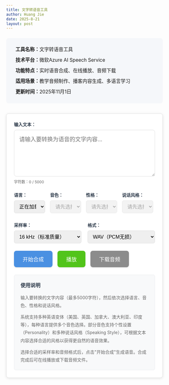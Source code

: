 ```yaml
---
title: 文字转语音工具
author: Huang Jie
date: 2025-8-21
layout: post
---
```


<!-- 工具简介区块 -->
<div style="background:#f5f7fa; border-radius:8px; padding:20px 30px; margin:24px 0 32px 0; font-size:1.1em; line-height:2.2;">
<strong>工具名称：</strong>文字转语音工具<br>
<strong>技术平台：</strong>微软Azure AI Speech Service<br>
<strong>功能特点：</strong>实时语音合成、在线播放、音频下载<br>
<strong>适用场景：</strong>教学音频制作、播客内容生成、多语言学习<br>
<strong>更新时间：</strong>2025年11月1日
</div>



<!-- 文字转语音工具界面 -->

<div style="background:#fff; border:1px solid #e0e0e0; border-radius:8px; padding:24px; margin:20px 0; box-shadow:0 2px 8px rgba(0,0,0,0.1);">

<!-- 输入区域 -->
<div style="margin-bottom:24px;">
  <label for="textInput" style="display:block; font-weight:bold; margin-bottom:8px; color:#2d3a4a;">输入文本：</label>
  <textarea id="textInput" placeholder="请输入要转换为语音的文字内容..." style="width:100%; height:150px; padding:16px; border:1px solid #ddd; border-radius:8px; font-size:18px; line-height:1.6; resize:vertical; font-family:inherit;"></textarea>
  <div style="margin-top:8px; font-size:12px; color:#666;">
    字符数：<span id="charCount">0</span> / 5000
  </div>
</div>

<!-- 语音设置区域 -->
<div style="display:flex; gap:16px; margin-bottom:24px; flex-wrap:nowrap; align-items:flex-start;">
   <!-- 语言选择 -->
   <div style="flex:0 0 22%; min-width:0;">
     <label for="languageSelect" style="display:block; font-weight:bold; margin-bottom:8px; color:#2d3a4a; white-space:nowrap; font-size:14px;">语言：</label>
     <select id="languageSelect" style="width:100%; padding:10px 12px; border:1px solid #ddd; border-radius:6px; font-size:16px; box-sizing:border-box;">
       <option value="">正在加载...</option>
     </select>
   </div>
   
   <!-- 音色选择 -->
   <div style="flex:0 0 22%; min-width:0;">
     <label for="voiceSelect" style="display:block; font-weight:bold; margin-bottom:8px; color:#2d3a4a; white-space:nowrap; font-size:14px;">音色：</label>
     <select id="voiceSelect" style="width:100%; padding:10px 12px; border:1px solid #ddd; border-radius:6px; font-size:16px; box-sizing:border-box;" disabled>
       <option value="">请先选择语言</option>
     </select>
     <div id="voiceLoadingStatus" style="font-size:12px; color:#666; margin-top:4px;"></div>
   </div>
   
   <!-- Personality选择 -->
   <div style="flex:0 0 22%; min-width:0;">
     <label for="personalitySelect" style="display:block; font-weight:bold; margin-bottom:8px; color:#2d3a4a; white-space:nowrap; font-size:14px;">性格：</label>
     <select id="personalitySelect" style="width:100%; padding:10px 12px; border:1px solid #ddd; border-radius:6px; font-size:16px; box-sizing:border-box;" disabled>
       <option value="">请先选择音色</option>
     </select>
   </div>
   
   <!-- Speaking Style选择 -->
   <div style="flex:0 0 22%; min-width:0;">
     <label for="styleSelect" style="display:block; font-weight:bold; margin-bottom:8px; color:#2d3a4a; white-space:nowrap; font-size:14px;">说话风格：</label>
     <select id="styleSelect" style="width:100%; padding:10px 12px; border:1px solid #ddd; border-radius:6px; font-size:16px; box-sizing:border-box;" disabled>
       <option value="">请先选择音色</option>
     </select>
   </div>
 </div>

<!-- 高级设置区域 -->
<div style="display:flex; gap:20px; margin-bottom:24px; flex-wrap:wrap;">
   <div style="flex:1; min-width:200px;">
     <label for="sampleRateSelect" style="display:block; font-weight:bold; margin-bottom:8px; color:#2d3a4a;">采样率：</label>
     <select id="sampleRateSelect" style="width:100%; padding:10px 12px; border:1px solid #ddd; border-radius:6px; font-size:16px;">
       <option value="16000" selected>16 kHz（标准质量）</option>
       <option value="24000">24 kHz（高质量）</option>
       <option value="48000">48 kHz（超高保真）</option>
     </select>
   </div>
   
   <div style="flex:1; min-width:200px;">
     <label for="formatSelect" style="display:block; font-weight:bold; margin-bottom:8px; color:#2d3a4a;">格式：</label>
     <select id="formatSelect" style="width:100%; padding:10px 12px; border:1px solid #ddd; border-radius:6px; font-size:16px;">
       <option value="wav" selected>WAV（PCM无损）</option>
       <option value="mp3">MP3（压缩格式）</option>
       <option value="ogg">OGG（Opus编码）</option>
     </select>
   </div>
 </div>

<!-- 控制按钮区域 -->
<div style="display:flex; gap:16px; margin-bottom:24px; flex-wrap:wrap;">
  <button id="synthesizeBtn" style="background:#4a90e2; color:white; border:none; padding:14px 28px; border-radius:8px; font-size:17px; font-weight:500; cursor:pointer; transition:all 0.3s; box-shadow:0 2px 4px rgba(0,0,0,0.1);">
    开始合成
  </button>
  <button id="playBtn" style="background:#52c41a; color:white; border:none; padding:14px 28px; border-radius:8px; font-size:17px; font-weight:500; cursor:pointer; transition:all 0.3s; box-shadow:0 2px 4px rgba(0,0,0,0.1);" disabled>
    播放
  </button>
  <button id="downloadBtn" style="background:#8c8c8c; color:white; border:none; padding:14px 28px; border-radius:8px; font-size:17px; font-weight:500; cursor:pointer; transition:all 0.3s; box-shadow:0 2px 4px rgba(0,0,0,0.1);" disabled>
    下载音频
  </button>
</div>

<!-- 进度条和状态显示 -->
<div style="margin-bottom:24px;">
  <div id="progressContainer" style="display:none;">
    <div style="display:flex; justify-content:space-between; margin-bottom:8px;">
      <span style="font-size:14px; color:#666;">合成进度</span>
      <span id="progressText" style="font-size:14px; color:#666;">0%</span>
    </div>
    <div style="background:#e9ecef; border-radius:4px; height:8px; overflow:hidden;">
      <div id="progressBar" style="background:#0066cc; height:100%; width:0%; transition:width 0.3s;"></div>
    </div>
  </div>
  <div id="statusText" style="font-size:14px; color:#666; margin-top:8px;"></div>
</div>

<!-- 音频播放器 -->
<div id="audioContainer" style="display:none;">
  <audio id="audioPlayer" controls style="width:100%; margin-top:16px;">
    您的浏览器不支持音频播放。
  </audio>
</div>

<!-- 使用说明 -->
<div style="background:#f8f9fa; border:1px solid #e9ecef; border-radius:6px; padding:20px; margin-top:24px;">
  <h4 style="margin:0 0 16px 0; color:#2d3a4a; font-size:16px; font-weight:600;">使用说明</h4>
  <div style="color:#666; font-size:14px; line-height:1.8;">
    <p style="margin:0 0 12px 0;">输入要转换的文字内容（最多5000字符），然后依次选择语言、音色、性格和说话风格。</p>
    <p style="margin:0 0 12px 0;">系统支持多种英语变体（美国、英国、加拿大、澳大利亚、印度等），每种语言提供多个音色选择。部分音色支持个性设置（Personality）和多种说话风格（Speaking Style），可根据文本内容选择合适的风格以获得更自然的语音效果。</p>
    <p style="margin:0;">选择合适的采样率和音频格式后，点击"开始合成"生成语音。合成完成后可在线播放或下载音频文件。</p>
  </div>
</div>

</div>

<!-- 滑块样式 -->
<style>
input[type="range"] {
  -webkit-appearance: none;
  appearance: none;
  background: transparent;
  cursor: pointer;
}

input[type="range"]::-webkit-slider-track {
  background: #ddd;
  height: 6px;
  border-radius: 3px;
}

input[type="range"]::-webkit-slider-thumb {
  -webkit-appearance: none;
  appearance: none;
  background: #4a90e2;
  height: 18px;
  width: 18px;
  border-radius: 50%;
  cursor: pointer;
  border: 2px solid #fff;
  box-shadow: 0 2px 4px rgba(0,0,0,0.2);
}

input[type="range"]::-webkit-slider-thumb:hover {
  background: #357abd;
  transform: scale(1.1);
}

input[type="range"]::-moz-range-track {
  background: #ddd;
  height: 6px;
  border-radius: 3px;
  border: none;
}

input[type="range"]::-moz-range-thumb {
  background: #4a90e2;
  height: 18px;
  width: 18px;
  border-radius: 50%;
  cursor: pointer;
  border: 2px solid #fff;
  box-shadow: 0 2px 4px rgba(0,0,0,0.2);
}

input[type="range"]::-moz-range-thumb:hover {
  background: #357abd;
}
</style>

<!-- JavaScript 代码 -->
<script>
// 全局变量
let audioBlob = null;
let audioUrl = null;

// DOM 元素
const textInput = document.getElementById('textInput');
const charCount = document.getElementById('charCount');
const languageSelect = document.getElementById('languageSelect');
const voiceSelect = document.getElementById('voiceSelect');
const personalitySelect = document.getElementById('personalitySelect');
const styleSelect = document.getElementById('styleSelect');
const sampleRateSelect = document.getElementById('sampleRateSelect');
const formatSelect = document.getElementById('formatSelect');
const synthesizeBtn = document.getElementById('synthesizeBtn');
const playBtn = document.getElementById('playBtn');
const downloadBtn = document.getElementById('downloadBtn');
const progressContainer = document.getElementById('progressContainer');
const progressBar = document.getElementById('progressBar');
const progressText = document.getElementById('progressText');
const statusText = document.getElementById('statusText');
const audioContainer = document.getElementById('audioContainer');
const audioPlayer = document.getElementById('audioPlayer');

// 存储语音数据
let voicesData = null;
let currentVoiceInfo = null;

// 字符计数
textInput.addEventListener('input', function() {
  const count = this.value.length;
  charCount.textContent = count;
  
  if (count > 5000) {
    charCount.style.color = '#dc3545';
    synthesizeBtn.disabled = true;
    synthesizeBtn.style.background = '#6c757d';
  } else {
    charCount.style.color = '#666';
    synthesizeBtn.disabled = false;
    synthesizeBtn.style.background = '#4a90e2';
  }
});

// 语言选择改变时，更新音色列表
languageSelect.addEventListener('change', function() {
  updateVoicesByLanguage(this.value);
});

// 音色选择改变时，更新Personality和Speaking styles
voiceSelect.addEventListener('change', function() {
  updatePersonalityAndStyles(this.value);
});

// 按钮悬停效果
const buttons = [synthesizeBtn, playBtn, downloadBtn];
buttons.forEach(btn => {
  btn.addEventListener('mouseenter', function() {
    if (!this.disabled) {
      this.style.transform = 'translateY(-2px)';
      this.style.boxShadow = '0 4px 8px rgba(0,0,0,0.15)';
    }
  });
  
  btn.addEventListener('mouseleave', function() {
    this.style.transform = 'translateY(0)';
    this.style.boxShadow = '0 2px 4px rgba(0,0,0,0.1)';
  });
});

// 合成语音
synthesizeBtn.addEventListener('click', async function() {
  const text = textInput.value.trim();
  if (!text) {
    alert('请输入要转换的文字内容！');
    return;
  }
  
  if (text.length > 5000) {
    alert('文字内容不能超过5000字符！');
    return;
  }
  
  // 显示进度条
  progressContainer.style.display = 'block';
  statusText.textContent = '正在合成语音，请稍候...';
  synthesizeBtn.disabled = true;
  synthesizeBtn.textContent = '🔄 合成中...';
  
  try {
    // 模拟进度更新
    let progress = 0;
    const progressInterval = setInterval(() => {
      progress += Math.random() * 15;
      if (progress > 90) progress = 90;
      progressBar.style.width = progress + '%';
      progressText.textContent = Math.round(progress) + '%';
    }, 200);
    
    // 调用阿里云 TTS API
    const audioData = await synthesizeSpeech(text);
    
    clearInterval(progressInterval);
    progressBar.style.width = '100%';
    progressText.textContent = '100%';
    
     // 创建音频对象（根据格式设置MIME类型）
     const format = formatSelect.value;
     let mimeType = 'audio/wav';
     if (format === 'mp3') {
       mimeType = 'audio/mpeg';
     } else if (format === 'ogg') {
       mimeType = 'audio/ogg';
     }
     audioBlob = new Blob([audioData], { type: mimeType });
     audioUrl = URL.createObjectURL(audioBlob);
     audioPlayer.src = audioUrl;
    
    // 更新按钮状态
    playBtn.disabled = false;
    downloadBtn.disabled = false;
    synthesizeBtn.disabled = false;
    synthesizeBtn.textContent = '开始合成';
    
    statusText.textContent = '语音合成完成！';
    audioContainer.style.display = 'block';
    
  } catch (error) {
    console.error('合成失败:', error);
    const errorMessage = error.message || '未知错误';
    statusText.textContent = '合成失败：' + errorMessage;
    statusText.style.color = '#dc3545';
    
    // 显示更详细的错误信息
    if (errorMessage.includes('500') || errorMessage.includes('HTTP 500')) {
      statusText.textContent = '合成失败：服务器错误（500），请检查Vercel日志或联系管理员';
    } else if (errorMessage.includes('缺少必要的环境变量')) {
      statusText.textContent = '合成失败：环境变量未配置，请在Vercel中设置AZURE_SPEECH_KEY和AZURE_SPEECH_REGION';
    } else if (errorMessage.includes('401') || errorMessage.includes('HTTP 401')) {
      statusText.textContent = '合成失败：认证失败，请检查AZURE_SPEECH_KEY是否正确';
    }
    
    synthesizeBtn.disabled = false;
    synthesizeBtn.textContent = '开始合成';
    progressContainer.style.display = 'none';
  }
});

// 播放控制
playBtn.addEventListener('click', function() {
  if (audioPlayer.paused) {
    audioPlayer.play();
    playBtn.textContent = '暂停';
    statusText.textContent = '正在播放...';
  } else {
    audioPlayer.pause();
    playBtn.textContent = '播放';
    statusText.textContent = '已暂停';
  }
});

// 音频播放事件监听
audioPlayer.addEventListener('play', function() {
  playBtn.textContent = '暂停';
  statusText.textContent = '正在播放...';
});

audioPlayer.addEventListener('pause', function() {
  playBtn.textContent = '播放';
  statusText.textContent = '已暂停';
});

audioPlayer.addEventListener('ended', function() {
  playBtn.textContent = '播放';
  statusText.textContent = '播放完成';
});

// 下载音频
downloadBtn.addEventListener('click', function() {
  if (audioPlayer.src) {
    const a = document.createElement('a');
    a.href = audioPlayer.src;
    a.download = `语音合成_${voiceSelect.value}_${new Date().getTime()}.${formatSelect.value}`;
    document.body.appendChild(a);
    a.click();
    document.body.removeChild(a);
    statusText.textContent = '音频下载完成！';
  }
});

// 加载Azure语音列表
async function loadVoices() {
  const languageSelect = document.getElementById('languageSelect');
  const voiceLoadingStatus = document.getElementById('voiceLoadingStatus');
  const apiBaseUrl = 'https://vercel-tts.vercel.app';
  
  try {
    voiceLoadingStatus.textContent = '正在加载语音列表...';
    const response = await fetch(`${apiBaseUrl}/api/voices`);
    
    if (!response.ok) {
      const errorData = await response.json().catch(() => ({ error: '无法解析错误响应' }));
      throw new Error(`HTTP ${response.status}: ${JSON.stringify(errorData)}`);
    }
    
    const data = await response.json();
    console.log('语音列表API响应:', data);
    
    if (data.success && data.voices && data.languages) {
      // 存储语音数据供后续使用
      voicesData = data;
      
      // 清空语言选择器
      languageSelect.innerHTML = '<option value="">请选择语言</option>';
      
      // 添加所有英语语言选项
      data.languages.forEach(lang => {
        const option = document.createElement('option');
        option.value = lang.code;
        option.textContent = lang.name;
        languageSelect.appendChild(option);
      });
      
      // 设置默认选中第一个语言
      if (languageSelect.options.length > 1) {
        languageSelect.selectedIndex = 1;
        updateVoicesByLanguage(languageSelect.value);
      }
      
      voiceLoadingStatus.textContent = `已加载 ${data.total} 个语音，${data.languages.length} 种英语语言`;
      console.log('语音列表加载成功:', data);
    } else {
      throw new Error('无法获取语音列表');
    }
  } catch (error) {
    console.error('加载语音列表失败:', error);
    voiceLoadingStatus.textContent = `加载失败: ${error.message}`;
    voiceLoadingStatus.style.color = '#dc3545';
    
    // 使用默认值
    languageSelect.innerHTML = `
      <option value="en-US" selected>English (United States)</option>
      <option value="en-GB">English (United Kingdom)</option>
    `;
    languageSelect.selectedIndex = 0;
    voicesData = {
      languages: [
        { code: 'en-US', name: 'English (United States)' },
        { code: 'en-GB', name: 'English (United Kingdom)' }
      ],
      voices: {
        'en-US': [
          { name: 'en-US-JennyNeural', displayName: 'Jenny', gender: 'Female', styles: [], roles: [] }
        ],
        'en-GB': [
          { name: 'en-GB-RyanNeural', displayName: 'Ryan', gender: 'Male', styles: [], roles: [] }
        ]
      }
    };
    updateVoicesByLanguage('en-US');
  }
}

// 根据选择的语言更新音色列表
function updateVoicesByLanguage(languageCode) {
  if (!languageCode || !voicesData || !voicesData.voices) {
    voiceSelect.innerHTML = '<option value="">请先选择语言</option>';
    voiceSelect.disabled = true;
    return;
  }
  
  const voices = voicesData.voices[languageCode] || [];
  voiceSelect.innerHTML = '';
  
  if (voices.length === 0) {
    voiceSelect.innerHTML = '<option value="">该语言暂无可用语音</option>';
    voiceSelect.disabled = true;
    personalitySelect.disabled = true;
    styleSelect.disabled = true;
    return;
  }
  
  voiceSelect.disabled = false;
  
  // 添加音色选项
  voices.forEach(voice => {
    const option = document.createElement('option');
    option.value = voice.name;  // 使用ShortName作为value（用于API调用）
    // 使用DisplayName显示，如果没有则使用name
    const displayText = voice.displayName || voice.friendlyName || voice.name;
    option.textContent = `${displayText} (${voice.gender === 'Male' ? '男声' : voice.gender === 'Female' ? '女声' : '未知'})`;
    option.dataset.voiceInfo = JSON.stringify(voice);
    voiceSelect.appendChild(option);
  });
  
  // 默认选中第一个
  if (voiceSelect.options.length > 0) {
    voiceSelect.selectedIndex = 0;
    updatePersonalityAndStyles(voiceSelect.value);
  }
}

// 根据选择的音色更新Personality和Speaking styles
function updatePersonalityAndStyles(voiceName) {
  if (!voiceName || !voicesData || !voicesData.voices) {
    personalitySelect.innerHTML = '<option value="">请先选择音色</option>';
    styleSelect.innerHTML = '<option value="">请先选择音色</option>';
    personalitySelect.disabled = true;
    styleSelect.disabled = true;
    return;
  }
  
  // 找到选中的语音信息
  currentVoiceInfo = null;
  for (const langCode in voicesData.voices) {
    const voice = voicesData.voices[langCode].find(v => v.name === voiceName);
    if (voice) {
      currentVoiceInfo = voice;
      break;
    }
  }
  
  if (!currentVoiceInfo) {
    personalitySelect.innerHTML = '<option value="">未找到语音信息</option>';
    styleSelect.innerHTML = '<option value="">未找到语音信息</option>';
    personalitySelect.disabled = true;
    styleSelect.disabled = true;
    return;
  }
  
  // 更新Personality选择器
  personalitySelect.innerHTML = '<option value="">无（不设置）</option>';
  if (currentVoiceInfo.personality) {
    const personalityArray = Array.isArray(currentVoiceInfo.personality) 
      ? currentVoiceInfo.personality 
      : [currentVoiceInfo.personality];
    personalityArray.forEach(personality => {
      const option = document.createElement('option');
      option.value = personality;
      option.textContent = personality;
      personalitySelect.appendChild(option);
    });
    personalitySelect.disabled = false;
  } else {
    personalitySelect.disabled = false;
  }
  
  // 更新Speaking styles选择器
  styleSelect.innerHTML = '<option value="">无（不设置）</option>';
  if (currentVoiceInfo.styles && currentVoiceInfo.styles.length > 0) {
    currentVoiceInfo.styles.forEach(style => {
      const option = document.createElement('option');
      option.value = style;
      option.textContent = style;
      styleSelect.appendChild(option);
    });
    styleSelect.disabled = false;
  } else {
    styleSelect.disabled = false;
  }
}

// 页面加载完成后的初始化
document.addEventListener('DOMContentLoaded', function() {
  statusText.textContent = '请输入文字内容开始合成语音';
  
  // 加载语音列表
  loadVoices();
  
  // 检查 Vercel API 是否可用（Azure不需要token，直接检查TTS端点）
  const apiBaseUrl = 'https://vercel-tts.vercel.app';
  // 使用HEAD请求检查API端点是否可访问
  fetch(`${apiBaseUrl}/api/tts`, { method: 'OPTIONS' })
    .then(response => {
      if (response.ok) {
        statusText.textContent = 'TTS服务已就绪，可以开始使用';
        console.log('Vercel API 连接成功');
      } else {
        statusText.textContent = 'TTS服务暂时不可用，请稍后重试';
        console.warn('Vercel API 响应异常');
      }
    })
    .catch(error => {
      statusText.textContent = 'TTS服务连接失败，请检查网络连接';
      console.error('Vercel API 连接失败:', error);
    });
});


// 使用Azure Speech Service进行语音合成
async function synthesizeSpeech(text) {
  try {
    const selectedVoice = voiceSelect.value;
    const selectedPersonality = personalitySelect.value || null;
    const selectedStyle = styleSelect.value || null;
    
    console.log('调用Azure TTS API，参数:', {
      text: text.substring(0, 100) + '...',
      voice: selectedVoice,
      personality: selectedPersonality,
      style: selectedStyle,
      sample_rate: parseInt(sampleRateSelect.value),
      format: formatSelect.value
    });
    
    // 使用 Vercel API 端点
    const apiBaseUrl = 'https://vercel-tts.vercel.app';
    const response = await fetch(`${apiBaseUrl}/api/tts`, {
      method: 'POST',
      headers: {
        'Content-Type': 'application/json'
      },
      body: JSON.stringify({
        text: text,
        voice: selectedVoice,
        personality: selectedPersonality,
        style: selectedStyle,
        sample_rate: parseInt(sampleRateSelect.value),
        format: formatSelect.value
      })
    });
    
    if (!response.ok) {
      // 尝试获取错误详情
      let errorData;
      try {
        errorData = await response.json();
      } catch (e) {
        const errorText = await response.text();
        errorData = { error: errorText };
      }
      console.error('TTS API错误响应:', errorData);
      throw new Error(`HTTP ${response.status}: ${JSON.stringify(errorData, null, 2)}`);
    }
    
    // 获取音频数据
    const audioData = await response.arrayBuffer();
    
    if (!audioData || audioData.byteLength === 0) {
      throw new Error('收到空的音频数据');
    }
    
    console.log('音频数据大小:', audioData.byteLength);
    
    // 创建音频对象
    const audioBlob = new Blob([audioData], { type: 'audio/wav' });
    const audioUrl = URL.createObjectURL(audioBlob);
    
    // 更新音频播放器
    audioPlayer.src = audioUrl;
    audioContainer.style.display = 'block';
    
    // 更新按钮状态
    playBtn.disabled = false;
    downloadBtn.disabled = false;
    
    statusText.textContent = '语音合成完成！';
    
    return new Uint8Array(audioData);
    
  } catch (error) {
    console.error('TTS API调用失败:', error);
    console.error('错误详情:', error.message);
    throw new Error('语音合成失败：' + error.message);
  }
}

// 注意：Azure Speech Service不需要单独的token获取步骤
// API密钥存储在Vercel环境变量中，通过后端代理安全调用

// 页面加载完成后的初始化
document.addEventListener('DOMContentLoaded', function() {
  statusText.textContent = '请输入文字内容开始合成语音';
});
</script>

